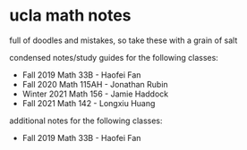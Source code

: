 # ucla math notes


full of doodles and mistakes, so take these with a grain of salt

condensed notes/study guides for the following classes:
* Fall 2019 Math 33B - Haofei Fan
* Fall 2020 Math 115AH - Jonathan Rubin
* Winter 2021 Math 156 - Jamie Haddock
* Fall 2021 Math 142 - Longxiu Huang

additional notes for the following classes:
* Fall 2019 Math 33B - Haofei Fan

